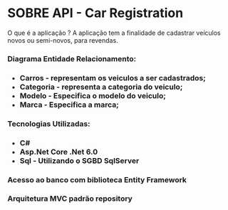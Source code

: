 # SOBRE API - Car Registration

O que é a aplicação ? A aplicação tem a finalidade de cadastrar veículos novos ou semi-novos, para revendas.

<h3>Diagrama Entidade Relacionamento:<h3>
<ul>
  <li>Carros - representam os veiculos a ser cadastrados;</li>
  <li>Categoria - representa a categoria do veiculo;</li>
  <li>Modelo - Especifica o modelo do veiculo;</li>
  <li>Marca - Especifica a marca;</li>
</ul>
<h3>Tecnologias Utilizadas:<h3>
<ul>
  <li>C#</li>
  <li>Asp.Net Core .Net 6.0</li>
  <li>Sql - Utilizando o SGBD SqlServer</li>
</ul>
<h3>Acesso ao banco com biblioteca Entity Framework<h3>
<h3>Arquitetura MVC padrão repository<h3>
